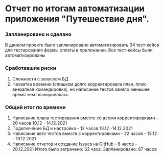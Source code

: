 # Отчет по итогам автоматизации приложения "Путешествие дня".
### Запланировано и сделано
В данном проекте было запланировано автоматизировать 34 тест-кейса для тестирования формы оплаты в приложении.
Все тест-кейсы были автоматизированы

### Сработавшие риски
1. Сложности с запуском БД.
2. Нехватка времени (слишком долго корректировала план, плюс внезапная командировка), но написание тестов заняло меньшее время чем планировалась


### Общий итог по времени
1. Написание плана тестирования вместе со всеми корректировками -  20 часов 10.12 - 14.12.2021
2. Подключение БД и настройка - 12 часов 13.12 -14.12.2021
2. Написание авто тестов вместе с корректировками - 22 часов - 13.12 - 19.12.2021
3. Написание отчетов и создание Issues на GitHub - 8 часов - 20.12.2021
   Итого было затрачено: 62 часа. Запланировано: 87 часов
